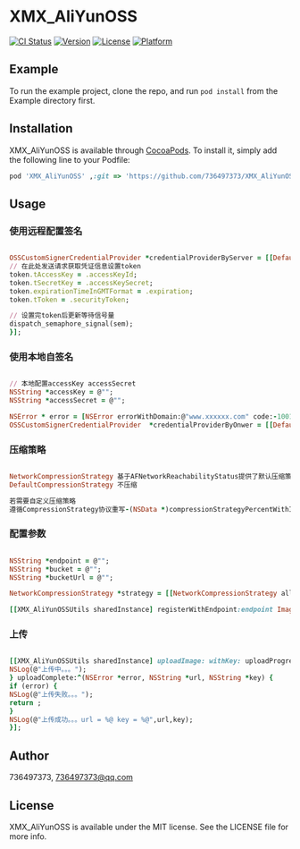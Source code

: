 # XMX_AliYunOSS

[![CI Status](https://img.shields.io/travis/736497373/XMX_AliYunOSS.svg?style=flat)](https://travis-ci.org/736497373/XMX_AliYunOSS)
[![Version](https://img.shields.io/cocoapods/v/XMX_AliYunOSS.svg?style=flat)](https://cocoapods.org/pods/XMX_AliYunOSS)
[![License](https://img.shields.io/cocoapods/l/XMX_AliYunOSS.svg?style=flat)](https://cocoapods.org/pods/XMX_AliYunOSS)
[![Platform](https://img.shields.io/cocoapods/p/XMX_AliYunOSS.svg?style=flat)](https://cocoapods.org/pods/XMX_AliYunOSS)

## Example

To run the example project, clone the repo, and run `pod install` from the Example directory first.


## Installation

XMX_AliYunOSS is available through [CocoaPods](https://cocoapods.org). To install
it, simply add the following line to your Podfile:

```ruby
pod 'XMX_AliYunOSS' ,:git => 'https://github.com/736497373/XMX_AliYunOSS'

```

## Usage

### 使用远程配置签名
```ruby

OSSCustomSignerCredentialProvider *credentialProviderByServer = [[DefaultOSSCredential sharedInstance] getOSSCredentialProviderByServerWithBlock:^(OSSFederationToken * _Nonnull token, dispatch_semaphore_t  _Nonnull sem) {
// 在此处发送请求获取凭证信息设置token 
token.tAccessKey = .accessKeyId;
token.tSecretKey = .accessKeySecret;
token.expirationTimeInGMTFormat = .expiration;
token.tToken = .securityToken;

// 设置完token后更新等待信号量
dispatch_semaphore_signal(sem);
}];
```


### 使用本地自签名
```ruby

// 本地配置accessKey accessSecret
NSString *accessKey = @"";
NSString *accessSecret = @"";

NSError * error = [NSError errorWithDomain:@"www.xxxxxx.com" code:-1001 userInfo:nil];
OSSCustomSignerCredentialProvider  *credentialProviderByOnwer = [[DefaultOSSCredential sharedInstance] getOSSCredentialProviderByOnwerWithAccessKey:accessKey AccessSecret:accessSecret ProviderError:error];
```



### 压缩策略
```ruby

NetworkCompressionStrategy 基于AFNetworkReachabilityStatus提供了默认压缩策略
DefaultCompressionStrategy 不压缩

若需要自定义压缩策略 
遵循CompressionStrategy协议重写-(NSData *)compressionStrategyPercentWithImage:(UIImage *)image;
```

### 配置参数
```ruby

NSString *endpoint = @"";
NSString *bucket = @"";
NSString *bucketUrl = @"";

NetworkCompressionStrategy *strategy = [[NetworkCompressionStrategy alloc] init];

[[XMX_AliYunOSSUtils sharedInstance] registerWithEndpoint:endpoint ImageBucket:bucket FileBucket:bucket VedioBucket:bucket ImageBucketUrl:bucketUrl FileBucketUrl:bucketUrl VedioBucketUrl:bucketUrl CompressionStrategy:strategy CredentialProvider:credentialProviderByServer];

```


### 上传
```ruby

[[XMX_AliYunOSSUtils sharedInstance] uploadImage: withKey: uploadProgress:^(int64_t bytesSent, int64_t totalBytesSent, int64_t totalBytesExpectedToSend) {
NSLog(@"上传中。。。");
} uploadComplete:^(NSError *error, NSString *url, NSString *key) {
if (error) {
NSLog(@"上传失败。。。");
return ;
}
NSLog(@"上传成功。。。url = %@ key = %@",url,key);
}];
```
## Author



736497373, 736497373@qq.com

## License

XMX_AliYunOSS is available under the MIT license. See the LICENSE file for more info.
